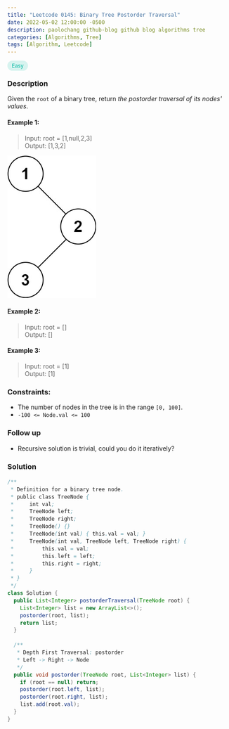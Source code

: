 ```yaml
---
title: "Leetcode 0145: Binary Tree Postorder Traversal"
date: 2022-05-02 12:00:00 -0500
description: paolochang github-blog github blog algorithms tree
categories: [Algorithms, Tree]
tags: [Algorithm, Leetcode]
---
```


<style type='text/css'>
[class*="easy"] {
  color: #00B8A3;
  font-size: 12px;
  padding: 4px 10px;
  border-radius: 21px;
  background-color: rgba(0, 184, 163, 0.15);
}
[class*="medium"] {
  color: #FFC01E;
  font-size: 12px;
  padding: 4px 10px;
  border-radius: 21px;
  background-color: #FFC01E26;
}
img {
  left: 0 !important;
  transform: none !important;
  -webkit-transform: none !important;
}
</style>

<span class=easy>Easy<span>

### Description

Given the `root` of a binary tree, return _the postorder traversal of its nodes' values_.

#### Example 1:

> Input: root = [1,null,2,3]<br/>
> Output: [1,3,2]

<img src="/assets/img/leetcode_binary_tree_traversal.jpeg" alt="Binary Tree Preorder Traversal" width="auto">

#### Example 2:

> Input: root = []<br/>
> Output: []

#### Example 3:

> Input: root = [1]<br/>
> Output: [1]

### Constraints:

- The number of nodes in the tree is in the range `[0, 100]`.
- `-100 <= Node.val <= 100`

### Follow up

- Recursive solution is trivial, could you do it iteratively?

### Solution

```java
/**
 * Definition for a binary tree node.
 * public class TreeNode {
 *     int val;
 *     TreeNode left;
 *     TreeNode right;
 *     TreeNode() {}
 *     TreeNode(int val) { this.val = val; }
 *     TreeNode(int val, TreeNode left, TreeNode right) {
 *         this.val = val;
 *         this.left = left;
 *         this.right = right;
 *     }
 * }
 */
class Solution {
  public List<Integer> postorderTraversal(TreeNode root) {
    List<Integer> list = new ArrayList<>();
    postorder(root, list);
    return list;
  }

  /**
   * Depth First Traversal: postorder
   * Left -> Right -> Node
   */
  public void postorder(TreeNode root, List<Integer> list) {
    if (root == null) return;
    postorder(root.left, list);
    postorder(root.right, list);
    list.add(root.val);
  }
}
```
